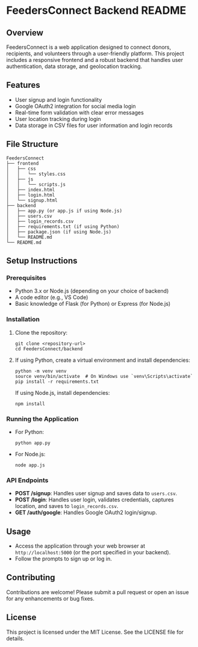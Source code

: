 # FeedersConnect Backend README

## Overview
FeedersConnect is a web application designed to connect donors, recipients, and volunteers through a user-friendly platform. This project includes a responsive frontend and a robust backend that handles user authentication, data storage, and geolocation tracking.

## Features
- User signup and login functionality
- Google OAuth2 integration for social media login
- Real-time form validation with clear error messages
- User location tracking during login
- Data storage in CSV files for user information and login records

## File Structure
```
FeedersConnect
├── frontend
│   ├── css
│   │   └── styles.css
│   ├── js
│   │   └── scripts.js
│   ├── index.html
│   ├── login.html
│   └── signup.html
├── backend
│   ├── app.py (or app.js if using Node.js)
│   ├── users.csv
│   ├── login_records.csv
│   ├── requirements.txt (if using Python)
│   ├── package.json (if using Node.js)
│   └── README.md
└── README.md
```

## Setup Instructions

### Prerequisites
- Python 3.x or Node.js (depending on your choice of backend)
- A code editor (e.g., VS Code)
- Basic knowledge of Flask (for Python) or Express (for Node.js)

### Installation
1. Clone the repository:
   ```
   git clone <repository-url>
   cd FeedersConnect/backend
   ```

2. If using Python, create a virtual environment and install dependencies:
   ```
   python -m venv venv
   source venv/bin/activate  # On Windows use `venv\Scripts\activate`
   pip install -r requirements.txt
   ```

   If using Node.js, install dependencies:
   ```
   npm install
   ```

### Running the Application
- For Python:
  ```
  python app.py
  ```

- For Node.js:
  ```
  node app.js
  ```

### API Endpoints
- **POST /signup**: Handles user signup and saves data to `users.csv`.
- **POST /login**: Handles user login, validates credentials, captures location, and saves to `login_records.csv`.
- **GET /auth/google**: Handles Google OAuth2 login/signup.

## Usage
- Access the application through your web browser at `http://localhost:5000` (or the port specified in your backend).
- Follow the prompts to sign up or log in.

## Contributing
Contributions are welcome! Please submit a pull request or open an issue for any enhancements or bug fixes.

## License
This project is licensed under the MIT License. See the LICENSE file for details.